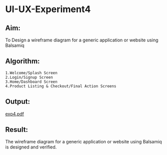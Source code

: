 # UI-UX-Experiment4

## Aim:
To Design a wireframe diagram for a generic application or website using Balsamiq

## Algorithm:
```
1.Welcome/Splash Screen
2.Login/Signup Screen
3.Home/Dashboard Screen
4.Product Listing & Checkout/Final Action Screens
```

## Output:

[exp4.pdf](https://github.com/user-attachments/files/23159546/exp4.pdf)


## Result:
The wireframe diagram for a generic application or website using Balsamiq is designed and verified.
